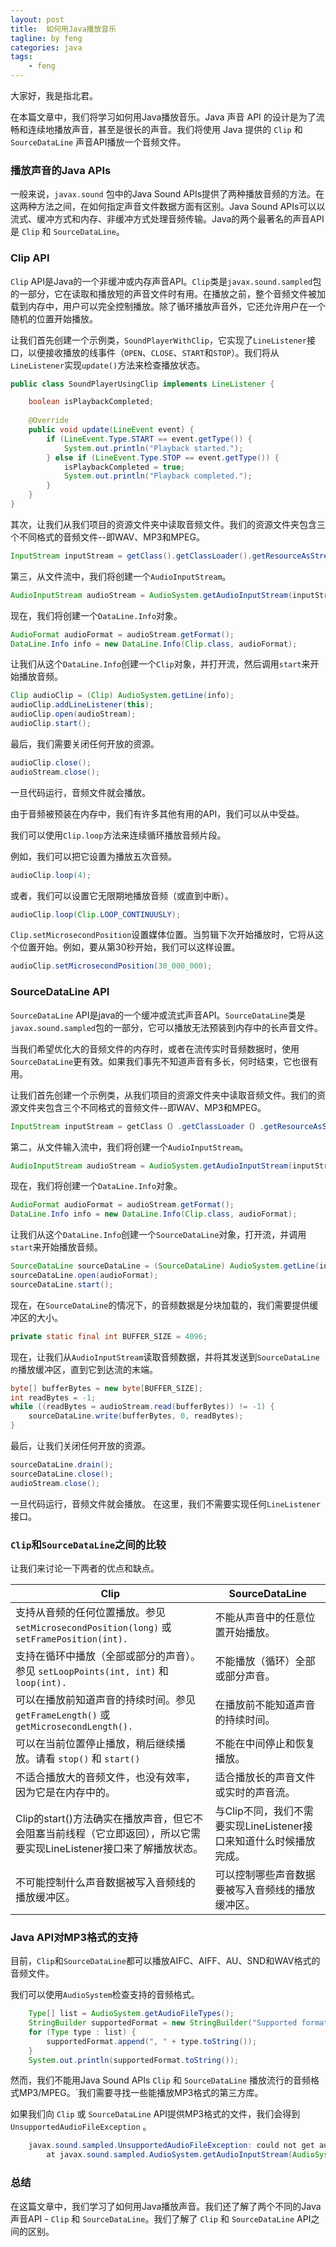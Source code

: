 ```yaml
---
layout: post
title:  如何用Java播放音乐
tagline: by feng
categories: java
tags: 
    - feng
---
```


大家好，我是指北君。

在本篇文章中，我们将学习如何用Java播放音乐。Java 声音 API 的设计是为了流畅和连续地播放声音，甚至是很长的声音。我们将使用 Java 提供的 `Clip` 和 `SourceDataLine` 声音API播放一个音频文件。

<!--more-->

### 播放声音的Java APIs

一般来说，`javax.sound` 包中的Java Sound APIs提供了两种播放音频的方法。在这两种方法之间，在如何指定声音文件数据方面有区别。Java Sound APIs可以以流式、缓冲方式和内存、非缓冲方式处理音频传输。Java的两个最著名的声音API是 `Clip` 和 `SourceDataLine`。

### Clip API

`Clip` API是Java的一个非缓冲或内存声音API。`Clip`类是`javax.sound.sampled`包的一部分，它在读取和播放短的声音文件时有用。在播放之前，整个音频文件被加载到内存中，用户可以完全控制播放。除了循环播放声音外，它还允许用户在一个随机的位置开始播放。

让我们首先创建一个示例类，`SoundPlayerWithClip`，它实现了`LineListener`接口，以便接收播放的线事件（`OPEN`、`CLOSE`、`START`和`STOP`）。我们将从`LineListener`实现`update()`方法来检查播放状态。

```java
public class SoundPlayerUsingClip implements LineListener {

    boolean isPlaybackCompleted;
    
    @Override
    public void update(LineEvent event) {
        if (LineEvent.Type.START == event.getType()) {
            System.out.println("Playback started.");
        } else if (LineEvent.Type.STOP == event.getType()) {
            isPlaybackCompleted = true;
            System.out.println("Playback completed.");
        }
    }
}
```

其次，让我们从我们项目的资源文件夹中读取音频文件。我们的资源文件夹包含三个不同格式的音频文件--即WAV、MP3和MPEG。

```java
InputStream inputStream = getClass().getClassLoader().getResourceAsStream(audioFilePath);
```

第三，从文件流中，我们将创建一个`AudioInputStream`。

```java
AudioInputStream audioStream = AudioSystem.getAudioInputStream(inputStream);
```

现在，我们将创建一个`DataLine.Info`对象。

```java
AudioFormat audioFormat = audioStream.getFormat();
DataLine.Info info = new DataLine.Info(Clip.class, audioFormat);
```

让我们从这个`DataLine.Info`创建一个`Clip`对象，并打开流，然后调用`start`来开始播放音频。

```java
Clip audioClip = (Clip) AudioSystem.getLine(info);
audioClip.addLineListener(this);
audioClip.open(audioStream);
audioClip.start();
```

最后，我们需要关闭任何开放的资源。

```java
audioClip.close();
audioStream.close();
```

一旦代码运行，音频文件就会播放。

由于音频被预装在内存中，我们有许多其他有用的API，我们可以从中受益。

我们可以使用`Clip.loop`方法来连续循环播放音频片段。

例如，我们可以把它设置为播放五次音频。

```java
audioClip.loop(4);    
```

或者，我们可以设置它无限期地播放音频（或直到中断）。

```java
audioClip.loop(Clip.LOOP_CONTINUUSLY);
```

`Clip.setMicrosecondPosition`设置媒体位置。当剪辑下次开始播放时，它将从这个位置开始。例如，要从第30秒开始，我们可以这样设置。

```java
audioClip.setMicrosecondPosition(30_000_000);
```

### SourceDataLine API

`SourceDataLine` API是java的一个缓冲或流式声音API。`SourceDataLine`类是`javax.sound.sampled`包的一部分，它可以播放无法预装到内存中的长声音文件。

当我们希望优化大的音频文件的内存时，或者在流传实时音频数据时，使用`SourceDataLine`更有效。如果我们事先不知道声音有多长，何时结束，它也很有用。

让我们首先创建一个示例类，从我们项目的资源文件夹中读取音频文件。我们的资源文件夹包含三个不同格式的音频文件--即WAV、MP3和MPEG。

```java
InputStream inputStream = getClass（）.getClassLoader（）.getResourceAsStream(audioFilePath);
```

第二，从文件输入流中，我们将创建一个`AudioInputStream`。

```java
AudioInputStream audioStream = AudioSystem.getAudioInputStream(inputStream);
```
现在，我们将创建一个`DataLine.Info`对象。

```java
AudioFormat audioFormat = audioStream.getFormat();
DataLine.Info info = new DataLine.Info(Clip.class, audioFormat);
```

让我们从这个`DataLine.Info`创建一个`SourceDataLine`对象，打开流，并调用`start`来开始播放音频。

```java
SourceDataLine sourceDataLine = (SourceDataLine) AudioSystem.getLine(info);
sourceDataLine.open(audioFormat);
sourceDataLine.start();
```

现在，在`SourceDataLine`的情况下，的音频数据是分块加载的，我们需要提供缓冲区的大小。

```java
private static final int BUFFER_SIZE = 4096;
```

现在，让我们从`AudioInputStream`读取音频数据，并将其发送到`SourceDataLine的`播放缓冲区，直到它到达流的末端。

```java
byte[] bufferBytes = new byte[BUFFER_SIZE];
int readBytes = -1;
while ((readBytes = audioStream.read(bufferBytes)) != -1) {
    sourceDataLine.write(bufferBytes, 0, readBytes);
}
```

最后，让我们关闭任何开放的资源。

```java
sourceDataLine.drain();
sourceDataLine.close();
audioStream.close();
```

一旦代码运行，音频文件就会播放。 在这里，我们不需要实现任何`LineListener`接口。

### `Clip`和`SourceDataLine`之间的比较

让我们来讨论一下两者的优点和缺点。

|Clip|SourceDataLine|
|---|---|
|支持从音频的任何位置播放。参见 `setMicrosecondPosition(long)` 或 `setFramePosition(int).`| 不能从声音中的任意位置开始播放。|
|支持在循环中播放（全部或部分的声音）。  参见 `setLoopPoints(int, int)` 和 `loop(int).`|不能播放（循环）全部或部分声音。|
|可以在播放前知道声音的持续时间。参见 `getFrameLength()` 或 `getMicrosecondLength().`|在播放前不能知道声音的持续时间。|
|可以在当前位置停止播放，稍后继续播放。请看 `stop()` 和 `start()` |不能在中间停止和恢复播放。|
|不适合播放大的音频文件，也没有效率，因为它是在内存中的。|适合播放长的声音文件或实时的声音流。|
|Clip的start()方法确实在播放声音，但它不会阻塞当前线程（它立即返回），所以它需要实现LineListener接口来了解播放状态。|与Clip不同，我们不需要实现LineListener接口来知道什么时候播放完成。|
|不可能控制什么声音数据被写入音频线的播放缓冲区。|可以控制哪些声音数据要被写入音频线的播放缓冲区。|

### Java API对MP3格式的支持

目前，`Clip`和`SourceDataLine`都可以播放AIFC、AIFF、AU、SND和WAV格式的音频文件。

我们可以使用`AudioSystem`检查支持的音频格式。

```java
    Type[] list = AudioSystem.getAudioFileTypes();
    StringBuilder supportedFormat = new StringBuilder("Supported formats:");
    for (Type type : list) {
        supportedFormat.append(", " + type.toString());
    }
    System.out.println(supportedFormat.toString());
```

然而，我们不能用Java Sound APIs `Clip` 和 `SourceDataLine` 播放流行的音频格式MP3/MPEG。`我们需要寻找一些能播放MP3格式的第三方库。

如果我们向 `Clip` 或 `SourceDataLine` API提供MP3格式的文件，我们会得到`UnsupportedAudioFileException` 。

```java
    javax.sound.sampled.UnsupportedAudioFileException: could not get audio input stream from input file
        at javax.sound.sampled.AudioSystem.getAudioInputStream(AudioSystem.java:1189)
```

### 总结

在这篇文章中，我们学习了如何用Java播放声音。我们还了解了两个不同的Java声音API - `Clip` 和 `SourceDataLine`。我们了解了 `Clip` 和 `SourceDataLine` API之间的区别。
